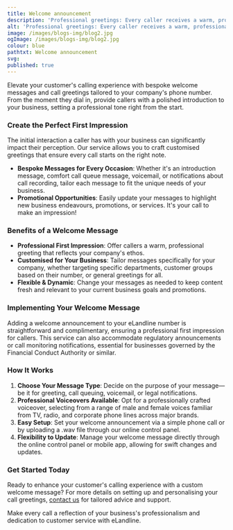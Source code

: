 ```yaml
---
title: Welcome announcement
description: 'Professional greetings: Every caller receives a warm, professional welcome.'
alt: 'Professional greetings: Every caller receives a warm, professional welcome.'
image: /images/blogs-img/blog2.jpg
ogImage: /images/blogs-img/blog2.jpg
colour: blue
pathtxt: Welcome announcement
svg: 
published: true
---
```



Elevate your customer's calling experience with bespoke welcome messages and call greetings tailored to your company's phone number. From the moment they dial in, provide callers with a polished introduction to your business, setting a professional tone right from the start.

### Create the Perfect First Impression

The initial interaction a caller has with your business can significantly impact their perception. Our service allows you to craft customised greetings that ensure every call starts on the right note.

- **Bespoke Messages for Every Occasion**: Whether it's an introduction message, comfort call queue message, voicemail, or notifications about call recording, tailor each message to fit the unique needs of your business.
- **Promotional Opportunities**: Easily update your messages to highlight new business endeavours, promotions, or services. It's your call to make an impression!

### Benefits of a Welcome Message

- **Professional First Impression**: Offer callers a warm, professional greeting that reflects your company's ethos.
- **Customised for Your Business**: Tailor messages specifically for your company, whether targeting specific departments, customer groups based on their number, or general greetings for all.
- **Flexible & Dynamic**: Change your messages as needed to keep content fresh and relevant to your current business goals and promotions.

### Implementing Your Welcome Message

Adding a welcome announcement to your eLandline number is straightforward and complimentary, ensuring a professional first impression for callers. This service can also accommodate regulatory announcements or call monitoring notifications, essential for businesses governed by the Financial Conduct Authority or similar.

### How It Works

1. **Choose Your Message Type**: Decide on the purpose of your message—be it for greeting, call queuing, voicemail, or legal notifications.
2. **Professional Voiceovers Available**: Opt for a professionally crafted voiceover, selecting from a range of male and female voices familiar from TV, radio, and corporate phone lines across major brands.
3. **Easy Setup**: Set your welcome announcement via a simple phone call or by uploading a .wav file through our online control panel.
4. **Flexibility to Update**: Manage your welcome message directly through the online control panel or mobile app, allowing for swift changes and updates.

### Get Started Today

Ready to enhance your customer's calling experience with a custom welcome message? For more details on setting up and personalising your call greetings, [contact us](#) for tailored advice and support.

Make every call a reflection of your business's professionalism and dedication to customer service with eLandline.


